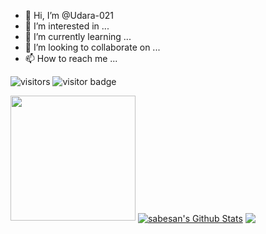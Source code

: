 - 👋 Hi, I’m @Udara-021
- 👀 I’m interested in ...
- 🌱 I’m currently learning ...
- 💞️ I’m looking to collaborate on ...
- 📫 How to reach me ...

![visitors](https://visitor-badge.glitch.me/badge?page_id=Udara-021)
![visitor badge](https://visitor-badge.glitch.me/badge?page_id=Udara-021.visitor-badge&left_text=Visitors)

<img height="200em" src="https://github-readme-stats.vercel.app/api?username=Udara-021&show_icons=true&hide_border=false&&count_private=true&include_all_commits=true" />

<a href="https://github.com/Udara-021">
<img align="center" alt="sabesan's Github Stats" src="https://github-readme-stats.codestackr.vercel.app/api?username=Udara-021&show_icons=true&hide_border=true&count_private=true&include_all_commits=true&theme=radical" /></a>

<a href="https://github.com/Udara-021">
  <img align="center" src="https://github-readme-stats.anuraghazra1.vercel.app/api/top-langs/?username=Udara-021&layout=compact&theme=radical" />
</a>
<!---
Udara-021/Udara-021 is a ✨ special ✨ repository because its `README.md` (this file) appears on your GitHub profile.
You can click the Preview link to take a look at your changes..
--->
<!---
Udara-021/Udara-021 is a ✨ special ✨ repository because its `README.md` (this file) appears on your GitHub profile.
You can click the Preview link to take a look at your changes..
--->
